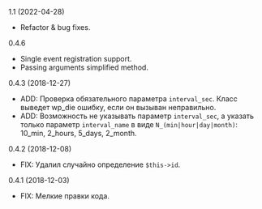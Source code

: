 1.1 (2022-04-28)
- Refactor & bug fixes.

0.4.6
- Single event registration support.
- Passing arguments simplified method.

0.4.3 (2018-12-27)
- ADD: Проверка обязательного параметра `interval_sec`. Класс выведет wp_die ошибку, если он вызыван неправильно.
- ADD: Возможность не указывать параметр `interval_sec`, а указать только параметр `interval_name` в виде `N_(min|hour|day|month)`: 10_min, 2_hours, 5_days, 2_month.

0.4.2 (2018-12-08)
- FIX: Удалил случайно определение `$this->id`.

0.4.1 (2018-12-03)
- FIX: Мелкие правки кода.
